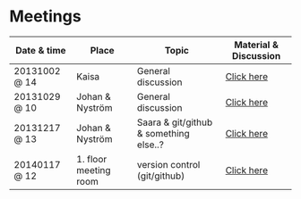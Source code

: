 # Meetings

| Date & time | Place | Topic | Material & Discussion |
| ----------- | ----- | ----- | --------------------- |
| 20131002 @ 14 | Kaisa | General discussion | [Click here](meeting1.md) |
| 20131029 @ 10 | Johan & Nyström | General discussion | [Click here](meeting2.md) |
| 20131217 @ 13 | Johan & Nyström | Saara & git/github & something else..? | [Click here](meeting3.md) |
| 20140117 @ 12 | 1. floor meeting room | version control (git/github) | [Click here](meeting4.md) |


